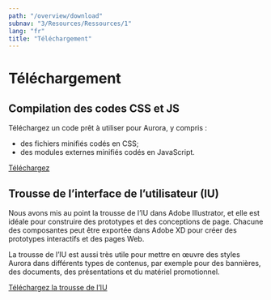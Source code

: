 ```yaml
---
path: "/overview/download"
subnav: "3/Resources/Ressources/1"
lang: "fr"
title: "Téléchargement"
---
```


<helmet>
<title> Téléchargement - Aurora Design System </title>
</helmet>

# Téléchargement

## Compilation des codes CSS et JS

Téléchargez un code prêt à utiliser pour Aurora, y compris :
* des fichiers minifiés codés en CSS;
* des modules externes minifiés codés en JavaScript.

<a class="btn btn-secondary" href="/static/aurora.zip" download>Téléchargez</a>

## Trousse de l’interface de l’utilisateur (IU)

Nous avons mis au point la trousse de l’IU dans Adobe Illustrator, et elle est idéale pour construire des prototypes et des conceptions de page. Chacune des composantes peut être exportée dans Adobe XD pour créer des prototypes interactifs et des pages Web.

La trousse de l’IU est aussi très utile pour mettre en œuvre des styles Aurora dans différents types de contenus, par exemple pour des bannières, des documents, des présentations et du matériel promotionnel.

<a class="btn btn-secondary" href="https://github.com/gctools-outilsgc/aurora-design-system/blob/master/design%20files/ui_kit.ai" target="_blank">Téléchargez la trousse de l’IU</a>
